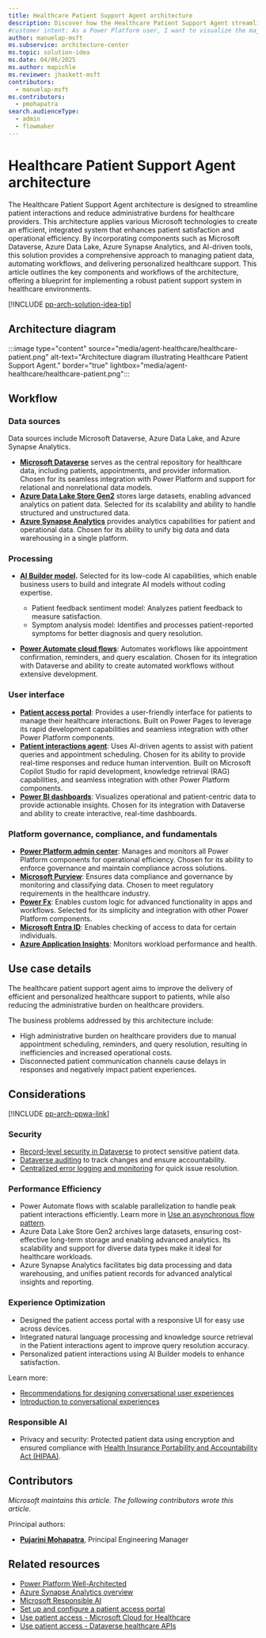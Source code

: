 ```yaml
---
title: Healthcare Patient Support Agent architecture
description: Discover how the Healthcare Patient Support Agent streamlines patient interactions and reduces administrative burdens for healthcare providers.
#customer intent: As a Power Platform user, I want to visualize the major components of the Healthcare Patient Support Agent architecture so that I can design a well-architected solution.
author: manuelap-msft
ms.subservice: architecture-center
ms.topic: solution-idea
ms.date: 04/06/2025
ms.author: mapichle
ms.reviewer: jhaskett-msft
contributors:
  - manuelap-msft
ms.contributors:
  - pmohapatra
search.audienceType:
  - admin
  - flowmaker
---
```



# Healthcare Patient Support Agent architecture

The Healthcare Patient Support Agent architecture is designed to streamline patient interactions and reduce administrative burdens for healthcare providers. This architecture applies various Microsoft technologies to create an efficient, integrated system that enhances patient satisfaction and operational efficiency. By incorporating components such as Microsoft Dataverse, Azure Data Lake, Azure Synapse Analytics, and AI-driven tools, this solution provides a comprehensive approach to managing patient data, automating workflows, and delivering personalized healthcare support. This article outlines the key components and workflows of the architecture, offering a blueprint for implementing a robust patient support system in healthcare environments.

[!INCLUDE [pp-arch-solution-idea-tip](../../includes/pp-arch-solution-idea-tip.md)]

## Architecture diagram

:::image type="content" source="media/agent-healthcare/healthcare-patient.png" alt-text="Architecture diagram illustrating Healthcare Patient Support Agent." border="true" lightbox="media/agent-healthcare/healthcare-patient.png":::

## Workflow

### Data sources

Data sources include Microsoft Dataverse, Azure Data Lake, and Azure Synapse Analytics.

- **[Microsoft Dataverse](/power-apps/maker/data-platform/)** serves as the central repository for healthcare data, including patients, appointments, and provider information. Chosen for its seamless integration with Power Platform and support for relational and nonrelational data models.
- **[Azure Data Lake Store Gen2](/azure/storage/blobs/data-lake-storage-introduction)** stores large datasets, enabling advanced analytics on patient data. Selected for its scalability and ability to handle structured and unstructured data.
- **[Azure Synapse Analytics](/azure/synapse-analytics/overview-what-is)** provides analytics capabilities for patient and operational data. Chosen for its ability to unify big data and data warehousing in a single platform.

### Processing

- **[AI Builder model](/ai-builder/).** Selected for its low-code AI capabilities, which enable business users to build and integrate AI models without coding expertise.
  - Patient feedback sentiment model: Analyzes patient feedback to measure satisfaction.
  - Symptom analysis model: Identifies and processes patient-reported symptoms for better diagnosis and query resolution.

- **[Power Automate cloud flows](/power-automate/overview-cloud)**: Automates workflows like appointment confirmation, reminders, and query escalation. Chosen for its integration with Dataverse and ability to create automated workflows without extensive development.

### User interface

- **[Patient access portal](/power-pages/)**: Provides a user-friendly interface for patients to manage their healthcare interactions. Built on Power Pages to leverage its rapid development capabilities and seamless integration with other Power Platform components.
- **[Patient interactions agent](/microsoft-copilot-studio/)**: Uses AI-driven agents to assist with patient queries and appointment scheduling. Chosen for its ability to provide real-time responses and reduce human intervention. Built on Microsoft Copilot Studio for rapid development, knowledge retrieval (RAG) capabilities, and seamless integration with other Power Platform components.
- **[Power BI dashboards](/power-bi/)**: Visualizes operational and patient-centric data to provide actionable insights. Chosen for its integration with Dataverse and ability to create interactive, real-time dashboards.

### Platform governance, compliance, and fundamentals

- **[Power Platform admin center](/power-platform/admin/new-admin-center)**: Manages and monitors all Power Platform components for operational efficiency. Chosen for its ability to enforce governance and maintain compliance across solutions.
- **[Microsoft Purview](/purview/purview)**: Ensures data compliance and governance by monitoring and classifying data. Chosen to meet regulatory requirements in the healthcare industry.
- **[Power Fx](/power-platform/power-fx/overview)**: Enables custom logic for advanced functionality in apps and workflows. Selected for its simplicity and integration with other Power Platform components.
- **[Microsoft Entra ID](/entra/fundamentals/whatis)**: Enables checking of access to data for certain individuals. 
- **[Azure Application Insights](/microsoft-copilot-studio/advanced-bot-framework-composer-capture-telemetry)**: Monitors workload performance and health.

## Use case details

The healthcare patient support agent aims to improve the delivery of efficient and personalized healthcare support to patients, while also reducing the administrative burden on healthcare providers.

The business problems addressed by this architecture include:

- High administrative burden on healthcare providers due to manual appointment scheduling, reminders, and query resolution, resulting in inefficiencies and increased operational costs. 
- Disconnected patient communication channels cause delays in responses and negatively impact patient experiences.

## Considerations

[!INCLUDE [pp-arch-ppwa-link](../../includes/pp-arch-ppwa-link.md)]

### Security

- [Record-level security in Dataverse](/power-platform/admin/wp-security-cds#record-level-security-in-dataverse) to protect sensitive patient data.
- [Dataverse auditing](../key-concepts/dataverse-auditing.md) to track changes and ensure accountability.
- [Centralized error logging and monitoring](/power-platform/well-architected/security/monitor-threats) for quick issue resolution.

### Performance Efficiency

- Power Automate flows with scalable parallelization to handle peak patient interactions efficiently. Learn more in [Use an asynchronous flow pattern](/power-automate/guidance/coding-guidelines/asychronous-flow-pattern).
- Azure Data Lake Store Gen2 archives large datasets, ensuring cost-effective long-term storage and enabling advanced analytics. Its scalability and support for diverse data types make it ideal for healthcare workloads.
- Azure Synapse Analytics facilitates big data processing and data warehousing, and unifies patient records for advanced analytical insights and reporting.

### Experience Optimization

- Designed the patient access portal with a responsive UI for easy use across devices. 
- Integrated natural language processing and knowledge source retrieval in the Patient interactions agent to improve query resolution accuracy.
- Personalized patient interactions using AI Builder models to enhance satisfaction.

Learn more:

- [Recommendations for designing conversational user experiences](/power-platform/well-architected/experience-optimization/conversation-design)
- [Introduction to conversational experiences](/microsoft-copilot-studio/guidance/cux-overview)

### Responsible AI

- Privacy and security: Protected patient data using encryption and ensured compliance with [Health Insurance Portability and Accountability Act (HIPAA)](/compliance/regulatory/offering-hipaa-hitech).

## Contributors

_Microsoft maintains this article. The following contributors wrote this article._

Principal authors:

- **[Pujarini Mohapatra](https://www.linkedin.com/in/biswapm/)**, Principal Engineering Manager

## Related resources

- [Power Platform Well-Architected](/power-platform/well-architected)
- [Azure Synapse Analytics overview](/azure/synapse-analytics/)
- [Microsoft Responsible AI](https://www.microsoft.com/en-in/ai/responsible-ai)
- [Set up and configure a patient access portal](/dynamics365/industry/healthcare/configure-portals?toc=%2Findustry%2Fhealthcare%2Ftoc.json&bc=%2Findustry%2Fbreadcrumb%2Ftoc.json)
- [Use patient access - Microsoft Cloud for Healthcare](/dynamics365/industry/healthcare/use-patient-access#patient-portal)
- [Use patient access - Dataverse healthcare APIs](/dynamics365/industry/healthcare/dataverse-healthcare-apis-overview?toc=%2Findustry%2Fhealthcare%2Ftoc.json&bc=%2Findustry%2Fbreadcrumb%2Ftoc.json#dataverse-healthcare-apis)
